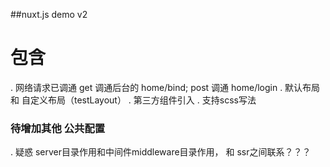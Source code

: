 ##nuxt.js demo v2
#
# 包含 
. 网络请求已调通 get 调通后台的 home/bind; post 调通 home/login 
. 默认布局 和 自定义布局（testLayout）
. 第三方组件引入
. 支持scss写法

### 待增加其他 公共配置
. 疑惑 server目录作用和中间件middleware目录作用， 和 ssr之间联系？？？
